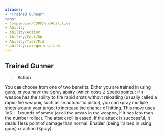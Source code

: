 ```yaml
---
aliases:
- "Trained Gunner"
tags:
- Compendium/CSRD/en/Abilities
- Ability
- Ability/Action
- Ability/Cost/NA
- Ability/Tier/Mid
- Ability/Categories/Task
---
```


  
## Trained Gunner  
>**Action**
  
You can choose from one of two benefits. Either you are trained in using guns, or you have the Spray ability (which costs 2 Speed points): If a weapon has the ability to fire rapid shots without reloading (usually called a rapid-fire weapon, such as an automatic pistol), you can spray multiple shots around your target to increase the chance of hitting. This move uses 1d6 + 1 rounds of ammo (or all the ammo in the weapon, if it has less than the number rolled). The attack roll is eased. If the attack is successful, it deals 1 less point of damage than normal. Enabler (being trained in using guns) or action (Spray).